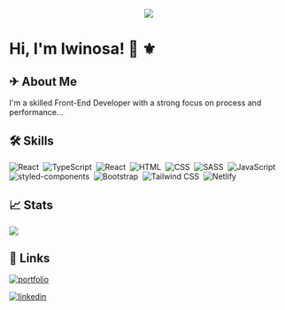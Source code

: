 <p align="center"><img src="https://res.cloudinary.com/osaz/image/upload/v1661403384/cover-sheye_dr3wpl.png"></p>

# Hi, I'm Iwinosa! 👋 ⚜

  
## ✈ About Me
I'm a skilled Front-End Developer with a strong focus on process and performance...



  
## 🛠 Skills
![React](https://img.shields.io/badge/-React-05122A?style=flat&logo=react)&nbsp;
![TypeScript](https://shields.io/badge/TypeScript-05122A?style=flat&logo=typescript)&nbsp;
![React](https://img.shields.io/badge/-React-05122A?style=flat&logo=react)&nbsp;
![HTML](https://img.shields.io/badge/-HTML-05122A?style=flat&logo=HTML5)&nbsp;
![CSS](https://img.shields.io/badge/-CSS-05122A?style=flat&logo=CSS3&logoColor=1572B6)&nbsp;
![SASS](https://img.shields.io/badge/Sass-05122A?style=flat&logo=sass)&nbsp;
![JavaScript](https://img.shields.io/badge/-JavaScript-05122A?style=flat&logo=javascript)&nbsp;
![styled-components](https://img.shields.io/badge/styled%20components-05122A?style=flat&logo=styled-components)&nbsp;
![Bootstrap](https://img.shields.io/badge/-Bootstrap-05122A?style=flat&logo=bootstrap)&nbsp;
![Tailwind CSS](https://img.shields.io/badge/Tailwind%20CSS-05122A?style=flat&logo=tailwind-css)&nbsp;
![Netlify](https://img.shields.io/badge/Netlify-05122A?style=for-the-badge&logo=netlify&logoColor=white)&nbsp;

## 📈 Stats
<img src="https://github-readme-stats.vercel.app/api?username=favourene&show_icons=true"/>




  
## 🔗 Links
[![portfolio](https://img.shields.io/badge/portfolio-000?style=for-the-badge&logo=ko-fi&logoColor=white)](https://www.iwinosa.me/)

[![linkedin](https://img.shields.io/badge/linkedin-0A66C2?style=for-the-badge&logo=linkedin&logoColor=white)](https://www.linkedin.com/in/igbinosa-iwinosa-favourene-6117911a1/)

  
